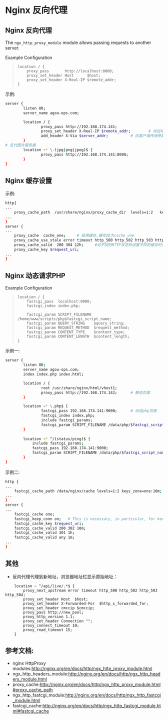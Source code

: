 # Nginx 反向代理 

## Nginx 反向代理

The `ngx_http_proxy_module` module allows passing requests to another server.

Example Configuration

> ```
> location / {
>     proxy_pass       http://localhost:8000;
>     proxy_set_header Host      $host;
>     proxy_set_header X-Real-IP $remote_addr;
> }
> ```

示例:

```bash
server {
        listen 80;
        server_name agou-ops.com;

        location / {
                proxy_pass http://192.168.174.141;
                proxy_set_header X-Real-IP $remote_addr;		# 向后端服务器传参数
                add_header X-Via $server_addr;			# 向客户端传递参数
        }
# 反代图片服务器
        location ~* \.(jpg|png|jpeg)$ {
                proxy_pass http://192.168.174.141:8088;
        }
}
```

## Nginx 缓存设置

示例:

```bash
http{
...
    proxy_cache_path  /usr/share/nginx/proxy_cache_dir  levels=1:2   keys_zone=cache_one:200m inactive=1d max_size=30g;		# 参数分别是缓存存放路径,levels表示使用几级缓存目录,keys_zone表示从内存中抽出多大空间,inactive表示存取多长时间后过期,max_size表示最大使用空间
...
}
server {
...
    proxy_cache  cache_one;		# 启用缓存,缓存ID为cache_one
    proxy_cache_use_stale error timeout http_500 http_502 http_503 http_504;
    proxy_cache_valid  200 304 12h;		#对不同的HTTP状态码设置不同的缓存时间
    proxy_cache_key $request_uri;
...
}
```

## Nginx 动态请求PHP

Example Configuration

> ```
> location / {
>     fastcgi_pass  localhost:9000;
>     fastcgi_index index.php;
> 
>     fastcgi_param SCRIPT_FILENAME /home/www/scripts/php$fastcgi_script_name;
>     fastcgi_param QUERY_STRING    $query_string;
>     fastcgi_param REQUEST_METHOD  $request_method;
>     fastcgi_param CONTENT_TYPE    $content_type;
>     fastcgi_param CONTENT_LENGTH  $content_length;
> }
> ```

示例一:

```bash
server {
        listen 80;
        server_name agou-ops.com;
        index index.php index.html;

        location / {
                root /usr/share/nginx/html/vhost1;
                proxy_pass http://192.168.174.142;		# 静态页面
        }

        location ~* \.php$ {
                fastcgi_pass 192.168.174.141:9000;		# 动态php页面
                fastcgi_index index.php;
                include fastcgi_params;
                fastcgi_param SCRIPT_FILENAME /data/php/$fastcgi_script_name;
        }
        
        location ~* ^/(status/ping)$ {
        	include fastcgi_params;
        	fastcgi_pass 192.168.174.141:9000;
        	fastcgi_param SCRIPT_FILENAME /data/php/$fastcgi_script_name;
        }
}
```

示例二:

```bash
http {
...
	fastcgi_cache_path /data/nginx/cache levels=1:2 keys_zone=one:10m;
...
}
server {
...
    fastcgi_cache one;
    fastcgi_keep_conn on;	# This is necessary, in particular, for keepalive connections to FastCGI servers to function.
    fastcgi_cache_key $request_uri;
    fastcgi_cache_valid 200 302 10m;
    fastcgi_cache_valid 301 1h;
    fastcgi_cache_valid any 1m;
...
}
```

## 其他

- 反向代理代理到新地址，浏览器地址栏显示原始地址：

```nginx
    location ~ ^/api/live/.*$ {
		proxy_next_upstream error timeout http_500 http_502 http_503 http_504;
		proxy_set_header Host  $host;
		proxy_set_header X-Forwarded-For  $http_x_forwarded_for;
		proxy_set_header cmccip $cmccip;
		proxy_pass http://new_pool;
		proxy_http_version 1.1;
		proxy_set_header Connection "";
		proxy_connect_timeout 10;
		proxy_read_timeout 15;
    }
```

## 参考文档:

* nginx HttpProxy modules:http://nginx.org/en/docs/http/ngx_http_proxy_module.html
* ngx_http_headers_module:http://nginx.org/en/docs/http/ngx_http_headers_module.html
* proxy_cache:http://nginx.org/en/docs/http/ngx_http_proxy_module.html#proxy_cache_path
* ngx_http_fastcgi_module:http://nginx.org/en/docs/http/ngx_http_fastcgi_module.html
* fastcgi_cache:http://nginx.org/en/docs/http/ngx_http_fastcgi_module.html#fastcgi_cache
